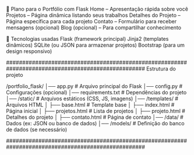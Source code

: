 📌 Plano para o Portfólio com Flask
Home – Apresentação rápida sobre você
Projetos – Página dinâmica listando seus trabalhos
Detalhes do Projeto – Página específica para cada projeto
Contato – Formulário para receber mensagens (opcional)
Blog (opcional) – Para compartilhar conhecimento

🔹 Tecnologias usadas
Flask (framework principal)
Jinja2 (templates dinâmicos)
SQLite (ou JSON para armazenar projetos)
Bootstrap (para um design responsivo)

###################################################################################################
Estrutura do projeto

/portfolio_flask/
│── app.py               # Arquivo principal do Flask
│── config.py            # Configurações (opcional)
│── requirements.txt     # Dependências do projeto
│── /static/             # Arquivos estáticos (CSS, JS, imagens)
│── /templates/          # Arquivos HTML
│   ├── base.html        # Template base
│   ├── index.html       # Página inicial
│   ├── projetos.html    # Lista de projetos
│   ├── projeto.html     # Detalhes do projeto
│   ├── contato.html     # Página de contato
│── /data/               # Dados (ex: JSON ou banco de dados)
│── /models/             # Definição do banco de dados (se necessário)

###################################################################################################
